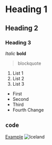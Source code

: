 # Heading 1
## Heading 2
### Heading 3

*Italic*
**bold**

>blockquote

1. List 1
2. List 2
3. List 3

- First
- Second
- Third
- Fourth Change

`code`
---

[Example](https://example.com)
![Iceland](https://www.azamara.com/sites/default/files/heros/reykjavik-iceland-1800x1000.jpg)

